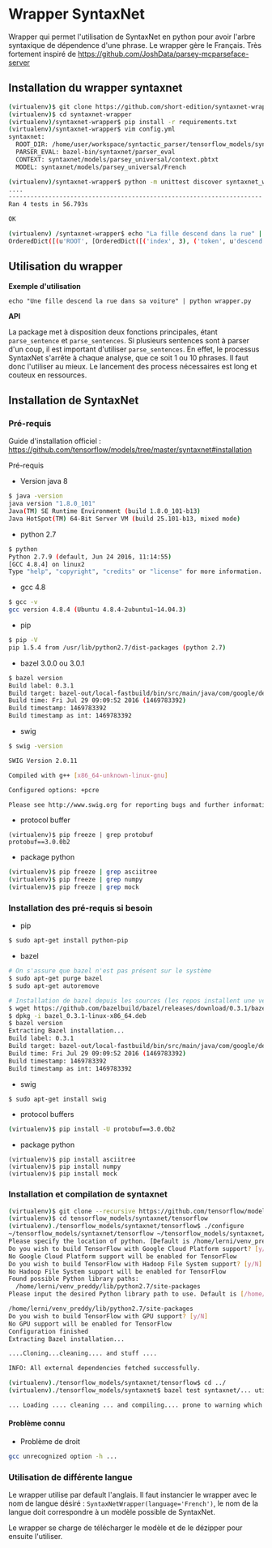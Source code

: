 # Wrapper SyntaxNet

Wrapper qui permet l'utilisation de SyntaxNet en python pour avoir l'arbre syntaxique de dépendence d'une phrase. Le wrapper gère le Français.
Très fortement inspiré de https://github.com/JoshData/parsey-mcparseface-server

## Installation du wrapper syntaxnet
```bash
(virtualenv)$ git clone https://github.com/short-edition/syntaxnet-wrapper.git
(virtualenv)$ cd syntaxnet-wrapper
(virtualenv)/syntaxnet-wrapper$ pip install -r requirements.txt
(virtualenv)/syntaxnet-wrapper$ vim config.yml
syntaxnet:
  ROOT_DIR: /home/user/workspace/syntactic_parser/tensorflow_models/syntaxnet
  PARSER_EVAL: bazel-bin/syntaxnet/parser_eval
  CONTEXT: syntaxnet/models/parsey_universal/context.pbtxt
  MODEL: syntaxnet/models/parsey_universal/French

(virtualenv)/syntaxnet-wrapper$ python -m unittest discover syntaxnet_wrapper
....
----------------------------------------------------------------------
Ran 4 tests in 56.793s

OK

(virtualenv) /syntaxnet-wrapper$ echo "La fille descend dans la rue" | python syntaxnet_wrapper/wrapper.py
OrderedDict([(u'ROOT', [OrderedDict([('index', 3), ('token', u'descend'), ('label', u'VERB'), ('pos', u'_'), ('tree', OrderedDict([(u'nsubj', [OrderedDict([('index', 2), ('token', u'fille'), ('label', u'NOUN'), ('pos', u'_'), ('tree', OrderedDict([(u'det', [OrderedDict([('index', 1), ('token', u'La'), ('label', u'DET'), ('pos', u'_')])])]))])]), (u'nmod', [OrderedDict([('index', 6), ('token', u'rue'), ('label', u'NOUN'), ('pos', u'_'), ('tree', OrderedDict([(u'case', [OrderedDict([('index', 4), ('token', u'dans'), ('label', u'ADP'), ('pos', u'_')])]), (u'det', [OrderedDict([('index', 5), ('token', u'la'), ('label', u'DET'), ('pos', u'_')])])]))])])]))])])])
```

## Utilisation du wrapper

**Exemple d'utilisation**

`echo "Une fille descend la rue dans sa voiture" | python wrapper.py`

**API**

La package met à disposition deux fonctions principales, étant `parse_sentence` et `parse_sentences`. Si plusieurs sentences sont à parser d'un coup, il est important d'utiliser `parse_sentences`. En effet, le processus SyntaxNet s'arrête à chaque analyse, que ce soit 1 ou 10 phrases. Il faut donc l'utiliser au mieux. Le lancement des process nécessaires est long et couteux en ressources.


## Installation de SyntaxNet

### Pré-requis

Guide d'installation officiel :
https://github.com/tensorflow/models/tree/master/syntaxnet#installation

Pré-requis
  - Version java 8
```bash
$ java -version
java version "1.8.0_101"
Java(TM) SE Runtime Environment (build 1.8.0_101-b13)
Java HotSpot(TM) 64-Bit Server VM (build 25.101-b13, mixed mode)
```
  - python 2.7
```bash
$ python
Python 2.7.9 (default, Jun 24 2016, 11:14:55)
[GCC 4.8.4] on linux2
Type "help", "copyright", "credits" or "license" for more information.
```
  - gcc 4.8
```bash
$ gcc -v
gcc version 4.8.4 (Ubuntu 4.8.4-2ubuntu1~14.04.3)
```
  - pip
```bash
$ pip -V
pip 1.5.4 from /usr/lib/python2.7/dist-packages (python 2.7)
```
  - bazel 3.0.0 ou 3.0.1
```bash
$ bazel version
Build label: 0.3.1
Build target: bazel-out/local-fastbuild/bin/src/main/java/com/google/devtools/build/lib/bazel/BazelServer_deploy.jar
Build time: Fri Jul 29 09:09:52 2016 (1469783392)
Build timestamp: 1469783392
Build timestamp as int: 1469783392
```
  - swig
```bash
$ swig -version

SWIG Version 2.0.11

Compiled with g++ [x86_64-unknown-linux-gnu]

Configured options: +pcre

Please see http://www.swig.org for reporting bugs and further information
```
  - protocol buffer
```
(virtualenv)$ pip freeze | grep protobuf
protobuf==3.0.0b2
```
  - package python
```bash
(virtualenv)$ pip freeze | grep asciitree
(virtualenv)$ pip freeze | grep numpy
(virtualenv)$ pip freeze | grep mock
```

### Installation des pré-requis si besoin

  - pip
```bash
$ sudo apt-get install python-pip
```
  - bazel
```bash
# On s'assure que bazel n'est pas présent sur le système
$ sudo apt-get purge bazel
$ sudo apt-get autoremove

# Installation de bazel depuis les sources (les repos installent une version trop récente)
$ wget https://github.com/bazelbuild/bazel/releases/download/0.3.1/bazel_0.3.1-linux-x86_64.deb
$ dpkg -i bazel_0.3.1-linux-x86_64.deb
$ bazel version
Extracting Bazel installation...
Build label: 0.3.1
Build target: bazel-out/local-fastbuild/bin/src/main/java/com/google/devtools/build/lib/bazel/BazelServer_deploy.jar
Build time: Fri Jul 29 09:09:52 2016 (1469783392)
Build timestamp: 1469783392
Build timestamp as int: 1469783392
```
  - swig
```bash
$ sudo apt-get install swig
```
  - protocol buffers
```bash
(virtualenv)$ pip install -U protobuf==3.0.0b2
```
  - package python
```
(virtualenv)$ pip install asciitree
(virtualenv)$ pip install numpy
(virtualenv)$ pip install mock
```

### Installation et compilation de syntaxnet
```bash
(virtualenv)$ git clone --recursive https://github.com/tensorflow/models.git tensorflow_models
(virtualenv)$ cd tensorflow_models/syntaxnet/tensorflow
(virtualenv)./tensorflow_models/syntaxnet/tensorflow$ ./configure
~/tensorflow_models/syntaxnet/tensorflow ~/tensorflow_models/syntaxnet/tensorflow
Please specify the location of python. [Default is /home/lerni/venv_preddy/bin/python]:
Do you wish to build TensorFlow with Google Cloud Platform support? [y/N]
No Google Cloud Platform support will be enabled for TensorFlow
Do you wish to build TensorFlow with Hadoop File System support? [y/N]
No Hadoop File System support will be enabled for TensorFlow
Found possible Python library paths:
  /home/lerni/venv_preddy/lib/python2.7/site-packages
Please input the desired Python library path to use. Default is [/home/lerni/venv_preddy/lib/python2.7/site-packages]

/home/lerni/venv_preddy/lib/python2.7/site-packages
Do you wish to build TensorFlow with GPU support? [y/N]
No GPU support will be enabled for TensorFlow
Configuration finished
Extracting Bazel installation...

....Cloning...cleaning.... and stuff ....

INFO: All external dependencies fetched successfully.

(virtualenv)./tensorflow_models/syntaxnet/tensorflow$ cd ../
(virtualenv)./tensorflow_models/syntaxnet$ bazel test syntaxnet/... util/utf8/... --verbose_failures --local_resources 2048,2.0,1.0 -j 1

... Loading .... cleaning ... and compiling.... prone to warning which are normal .... might take a while ... (25 minutes on my i3 ubuntu 16)
```

#### Problème connu

  - Problème de droit
```bash
gcc unrecognized option -h ...
```

### Utilisation de différente langue

Le wrapper utilise par default l'anglais. Il faut instancier le wrapper avec le nom de langue désiré : 
`SyntaxNetWrapper(language='French')`, le nom de la langue doit correspondre à un modèle possible de SyntaxNet.

Le wrapper se charge de télécharger le modèle et de le dézipper pour ensuite l'utiliser.
